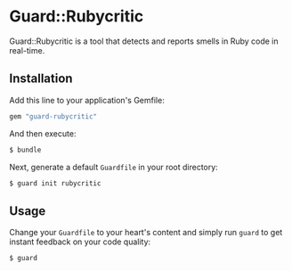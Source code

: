Guard::Rubycritic
=================

Guard::Rubycritic is a tool that detects and reports smells in Ruby code in real-time.

Installation
------------

Add this line to your application's Gemfile:

```ruby
gem "guard-rubycritic"
```

And then execute:

```bash
$ bundle
```

Next, generate a default `Guardfile` in your root directory:

```bash
$ guard init rubycritic
```

Usage
-----

Change your `Guardfile` to your heart's content and simply run `guard` to get instant feedback on your code quality:

```bash
$ guard
```
